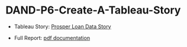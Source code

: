 # DAND-P6-Create-A-Tableau-Story

- Tableau Story: [Prosper Loan Data Story](https://public.tableau.com/profile/praxitelis.nikolaos.kouroupetroglou#!/vizhome/ProsperLoanDataFinalStory/ProsperLoanStoryFinalVersion?publish=yes)

- Full Report: [pdf documentation](https://praxitelisk.github.io/DAND-P6-Create-A-Tableau-Story/Create_a_Tableau_Story.pdf)
